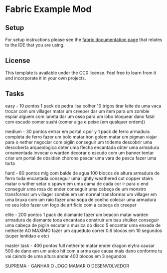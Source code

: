 # Fabric Example Mod

## Setup

For setup instructions please see the [fabric documentation page](https://docs.fabricmc.net/develop/getting-started/setting-up-a-development-environment) that relates to the IDE that you are using.

## License

This template is available under the CC0 license. Feel free to learn from it and incorporate it in your own projects.

## Tasks
easy - 10 pontos 
1 pack de pedra lisa
colher 10 trigos
tirar leite de uma vaca 
trocar com um villager 
matar um creeper
dar um item para um zombie
espiar alguem com luneta
dar um osso para um lobo
bloquear dano fatal com escudo
comer sushi (comer alga e peixe (em qualquer ordem))

medium - 30 pontos
entrar em portal x por y
1 pack de ferro
armadura completa de ferro
fazer um bolo
matar iron golem
matar um pigman
viajar para o nether
negociar com piglin
conseguir um tridente
descobrir uma descoberta arqueologica
obter uma flecha encantada
obter uma armadura ornamentada
invocar o warden
decorar o escudo com um banner
tentar criar um portal de obsidian chorona
pescar uma vara de pesca
fazer uma torta


hard - 80 pontos
mlg com balde de agua 100 blocos de altura
armadura de ferro toda encantada
conseguir uma lightly weathered cut copper stairs
matar o wither
setar o spawn em uma cama de cada cor
ir para o end
conseguir uma rosa do ender
conseguir uma cabeça de um monstro
transformar um villager zombie em um normal
transformar um villager em uma bruxa com um raio
fazer uma sopa de coelho
colocar uma armadura no seu lobo
fazer um fogo de artificio com a cabeça do creeper


elite - 200 pontos
1 pack de diamante
fazer um beacon
matar warden
armadura de diamante toda encantada
construir um bau shulker
conseguir uma cabeça de piglin
escutar a musica do disco 5
encantar uma enxada de netherite AO MAXIMO
fazer um aqueduto
correr 0.6 blocos em 10 segundos (super lentidao e etc)

master task - 400 pontos
full netherite
matar ender dragon
elytra
causar 500 de dano em um unico hit com a arma que causa mais dano conforme tu vai caindo de uma altura
andar 400 blocos em 3 segundos

SUPREMA - GANHAR O JOGO
MAMAR O DESENVOLVEDOR